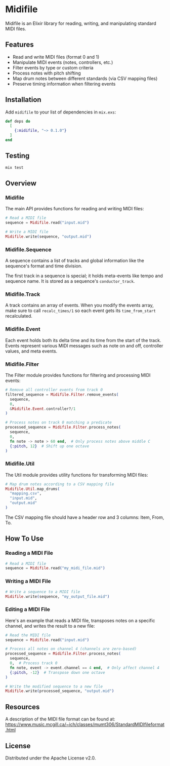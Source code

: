 # Midifile

Midifile is an Elixir library for reading, writing, and manipulating standard MIDI files.

## Features

- Read and write MIDI files (format 0 and 1)
- Manipulate MIDI events (notes, controllers, etc.)
- Filter events by type or custom criteria
- Process notes with pitch shifting
- Map drum notes between different standards (via CSV mapping files)
- Preserve timing information when filtering events

## Installation

Add `midifile` to your list of dependencies in `mix.exs`:

```elixir
def deps do
  [
    {:midifile, "~> 0.1.0"}
  ]
end
```

## Testing

```bash
mix test
```

## Overview

### Midifile

The main API provides functions for reading and writing MIDI files:

```elixir
# Read a MIDI file
sequence = Midifile.read("input.mid")

# Write a MIDI file
Midifile.write(sequence, "output.mid")
```

### Midifile.Sequence

A sequence contains a list of tracks and global information like the sequence's format and time division.

The first track in a sequence is special; it holds meta-events like tempo and sequence name. It is stored as a sequence's `conductor_track`.

### Midifile.Track

A track contains an array of events. When you modify the events array, make sure to call `recalc_times/1` so each event gets its `time_from_start` recalculated.

### Midifile.Event

Each event holds both its delta time and its time from the start of the track. Events represent various MIDI messages such as note on and off, controller values, and meta events.

### Midifile.Filter

The Filter module provides functions for filtering and processing MIDI events:

```elixir
# Remove all controller events from track 0
filtered_sequence = Midifile.Filter.remove_events(
  sequence, 
  0, 
  &Midifile.Event.controller?/1
)

# Process notes on track 0 matching a predicate
processed_sequence = Midifile.Filter.process_notes(
  sequence,
  0,
  fn note -> note > 60 end,  # Only process notes above middle C
  {:pitch, 12}  # Shift up one octave
)
```

### Midifile.Util

The Util module provides utility functions for transforming MIDI files:

```elixir
# Map drum notes according to a CSV mapping file
Midifile.Util.map_drums(
  "mapping.csv",
  "input.mid",
  "output.mid"
)
```

The CSV mapping file should have a header row and 3 columns: Item, From, To.

## How To Use

### Reading a MIDI File

```elixir
# Read a MIDI file
sequence = Midifile.read("my_midi_file.mid")
```

### Writing a MIDI File

```elixir
# Write a sequence to a MIDI file
Midifile.write(sequence, "my_output_file.mid")
```

### Editing a MIDI File

Here's an example that reads a MIDI file, transposes notes on a specific channel, and writes the result to a new file:

```elixir
# Read the MIDI file
sequence = Midifile.read("input.mid")

# Process all notes on channel 4 (channels are zero-based)
processed_sequence = Midifile.Filter.process_notes(
  sequence,
  0,  # Process track 0
  fn note, event -> event.channel == 4 end,  # Only affect channel 4
  {:pitch, -12}  # Transpose down one octave
)

# Write the modified sequence to a new file
Midifile.write(processed_sequence, "output.mid")
```

## Resources

A description of the MIDI file format can be found at:
https://www.music.mcgill.ca/~ich/classes/mumt306/StandardMIDIfileformat.html

## License

Distributed under the Apache License v2.0.